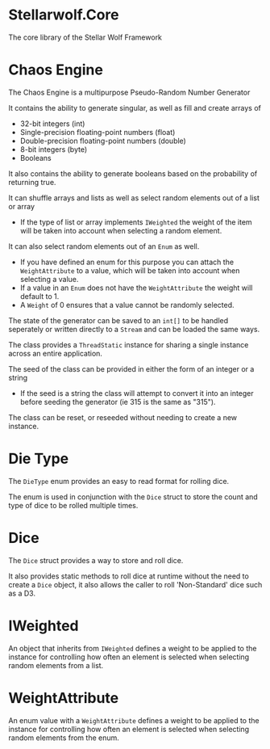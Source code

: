 # Stellarwolf.Core
The core library of the Stellar Wolf Framework

# Chaos Engine
The Chaos Engine is a multipurpose Pseudo-Random Number Generator

It contains the ability to generate singular, as well as fill and create arrays of
 - 32-bit integers (int)
 - Single-precision floating-point numbers (float)
 - Double-precision floating-point numbers (double)
 - 8-bit integers (byte)
 - Booleans

It also contains the ability to generate booleans based on the probability of returning true.

It can shuffle arrays and lists as well as select random elements out of a list or array
 - If the type of list or array implements `IWeighted` the weight of the item will be taken into account when selecting a random element.
 
It can also select random elements out of an `Enum` as well.
 - If you have defined an enum for this purpose you can attach the `WeightAttribute` to a value, which will be taken into account when selecting a value.
 - If a value in an `Enum` does not have the `WeightAttribute` the weight will default to 1.
 - A `Weight` of 0 ensures that a value cannot be randomly selected.
 
The state of the generator can be saved to an `int[]` to be handled seperately or written directly to a `Stream` and can be loaded the same ways.

The class provides a `ThreadStatic` instance for sharing a single instance across an entire application.

The seed of the class can be provided in either the form of an integer or a string
 - If the seed is a string the class will attempt to convert it into an integer before seeding the generator (ie 315 is the same as "315").
 
The class can be reset, or reseeded without needing to create a new instance.

# Die Type
The `DieType` enum provides an easy to read format for rolling dice.
 
The enum is used in conjunction with the `Dice` struct to store the count and type of dice to be rolled multiple times.

# Dice
The `Dice` struct provides a way to store and roll dice.

It also provides static methods to roll dice at runtime without the need to create a `Dice` object, it also allows the caller to roll 'Non-Standard' dice such as a D3.

# IWeighted
An object that inherits from `IWeighted` defines a weight to be applied to the instance for controlling how often an element is selected when selecting random elements from a list.

# WeightAttribute
An enum value with a `WeightAttribute` defines a weight to be applied to the instance for controlling how often an element is selected when selecting random elements from the enum.
